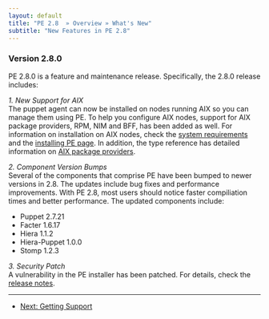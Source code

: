 ```yaml
---
layout: default
title: "PE 2.8  » Overview » What's New"
subtitle: "New Features in PE 2.8"
---
```


### Version 2.8.0
PE 2.8.0 is a feature and maintenance release. Specifically, the 2.8.0 release includes:

*1. New Support for AIX*  
The puppet agent can now be installed on nodes running AIX so you can manage them using PE. To help you configure AIX nodes, support for AIX package providers, RPM, NIM and BFF, has been added as well. For information on installation on AIX nodes, check the [system requirements](http://docs.puppetlabs.com/pe/2.8/install_system_requirements.html) and the [installing PE page](http://docs.puppetlabs.com/pe/2.8/install_basic.html). In addition, the type reference has detailed information on [AIX package providers](http://docs.puppetlabs.com/pe/2.8/reference_type.html#package).
        
*2. Component Version Bumps*  
Several of the components that comprise PE have been bumped to newer versions in 2.8. The updates include bug fixes and performance improvements. With PE 2.8, most users should notice faster compiliation times and better performance. The updated components include:

* Puppet 2.7.21
* Facter 1.6.17
* Hiera 1.1.2
* Hiera-Puppet 1.0.0
* Stomp 1.2.3

*3. Security Patch*  
A vulnerability in the PE installer has been patched. For details, check the [release notes](http://docs.puppetlabs.com/pe/latest/appendix.html#release-notes).
    
* * * 

- [Next: Getting Support](./overview_getting_support.html)
